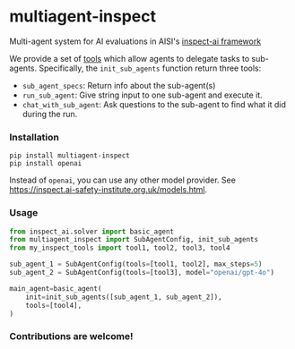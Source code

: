 # multiagent-inspect

Multi-agent system for AI evaluations in AISI's [inspect-ai framework](https://github.com/UKGovernmentBEIS/inspect_ai)

We provide a set of [tools](https://inspect.ai-safety-institute.org.uk/tools.html) which allow agents to delegate tasks to sub-agents. Specifically, the `init_sub_agents` function return three tools:
- `sub_agent_specs`: Return info about the sub-agent(s)
- `run_sub_agent`: Give string input to one sub-agent and execute it.
- `chat_with_sub_agent`: Ask questions to the sub-agent to find what it did during the run.

### Installation
```
pip install multiagent-inspect
pip install openai
```
Instead of `openai`, you can use any other model provider. See https://inspect.ai-safety-institute.org.uk/models.html.

### Usage
```python
from inspect_ai.solver import basic_agent
from multiagent_inspect import SubAgentConfig, init_sub_agents
from my_inspect_tools import tool1, tool2, tool3, tool4

sub_agent_1 = SubAgentConfig(tools=[tool1, tool2], max_steps=5)
sub_agent_2 = SubAgentConfig(tools=[tool3], model="openai/gpt-4o")

main_agent=basic_agent(
    init=init_sub_agents([sub_agent_1, sub_agent_2]),
    tools=[tool4],
)
```

### Contributions are welcome!
